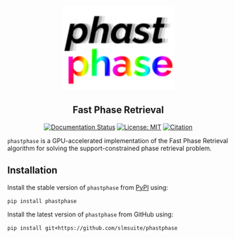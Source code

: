 <p align="center">
<img alt="phastphase" src="https://raw.githubusercontent.com/slmsuite/phastphase/main/docs/source/static/phastphase.svg" width="256">
</p>

<h2 align="center">Fast Phase Retrieval</h2>

<p align="center">
<a href="https://phastphase.readthedocs.io/en/latest"><img alt="Documentation Status" src="https://readthedocs.org/projects/phastphase/badge/?version=latest"></a>
<a href="https://github.com/slmsuite/phastphase/blob/main/LICENSE"><img alt="License: MIT" src="https://img.shields.io/github/license/slmsuite/phastphase?color=purple"></a>
<a href="https://arxiv.org/abs/2407.01350"><img alt="Citation" src="https://img.shields.io/badge/cite-arXiv%3A2407.01350-B31B1B.svg"></a>
</p>

`phastphase` is a GPU-accelerated implementation of the Fast Phase Retrieval algorithm
for solving the support-constrained phase retrieval problem.

## Installation

Install the stable version of `phastphase` from [PyPI](https://pypi.org/project/phastphase/) using:

```console
pip install phastphase
```

Install the latest version of `phastphase` from GitHub using:

```console
pip install git+https://github.com/slmsuite/phastphase
```